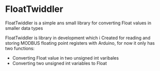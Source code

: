 # FloatTwiddler
FloatTwiddler is a simple ans small library for converting Float values in smaller data types

FloatTwiddler is library in development which i Created for reading and storing MODBUS floating point registers with Arduino, for now it only has two functions:

- Converting Float value in two unsigned int varibales
- Converting two unsigned int variables to Float
